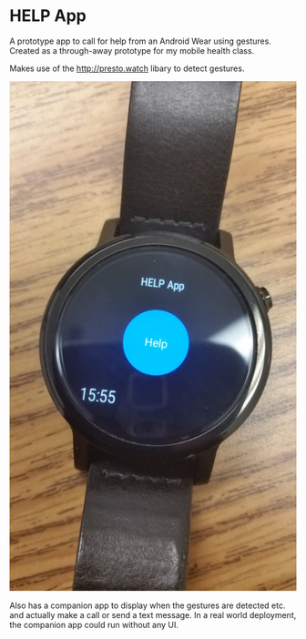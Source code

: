 # HELP App
A prototype app to call for help from an Android Wear using gestures. Created as a through-away prototype for my mobile health class.

Makes use of the <a href="http://presto.watch">http://presto.watch</a> libary to detect gestures.

[![](https://github.com/trivedigaurav/helpapp/raw/master/picture.jpg)](https://www.youtube.com/watch?v=-dey67QLIuI)

Also has a companion app to display when the gestures are detected etc. and actually make a call or send a text message. In a real world deployment, the companion app could run without any UI.
